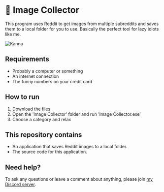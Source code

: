 # 🧲 Image Collector
This program uses Reddit to get images from multiple subreddits and saves them to a local folder for you to use. Basically the perfect tool for lazy idiots like me. 

![Kanna](https://i.pinimg.com/originals/00/1c/9a/001c9a146ce0384c0e3114674051fefb.gif)

## Requirements
* Probably a computer or something
* An internet connection
* The funny numbers on your credit card

##  How to run
1. Download the files
2. Open the 'Image Collector' folder and run 'Image Collector.exe'
3. Choose a category and relax 

##  This repository contains  
* An application that saves Reddit images to a local folder.
* The source code for this application.

## Need help?  
To ask any questions or leave a comment about anything, please join [my Discord server](https://discord.gg/xJ2HRxZ).  
